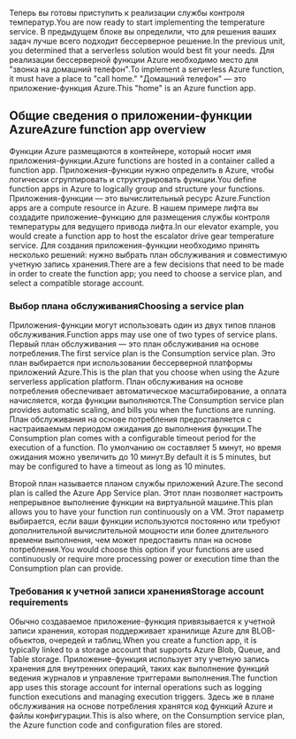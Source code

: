<span data-ttu-id="d30b4-101">Теперь вы готовы приступить к реализации службы контроля температур.</span><span class="sxs-lookup"><span data-stu-id="d30b4-101">You are now ready to start implementing the temperature service.</span></span> <span data-ttu-id="d30b4-102">В предыдущем блоке вы определили, что для решения ваших задач лучше всего подходит бессерверное решение.</span><span class="sxs-lookup"><span data-stu-id="d30b4-102">In the previous unit, you determined that a serverless solution would best fit your needs.</span></span> <span data-ttu-id="d30b4-103">Для реализации бессерверной функции Azure необходимо место для "звонка на домашний телефон".</span><span class="sxs-lookup"><span data-stu-id="d30b4-103">To implement a serverless Azure function, it must have a place to "call home."</span></span> <span data-ttu-id="d30b4-104">"Домашний телефон" — это приложение-функция Azure.</span><span class="sxs-lookup"><span data-stu-id="d30b4-104">This "home" is an Azure function app.</span></span>

## <a name="azure-function-app-overview"></a><span data-ttu-id="d30b4-105">Общие сведения о приложении-функции Azure</span><span class="sxs-lookup"><span data-stu-id="d30b4-105">Azure function app overview</span></span>
<span data-ttu-id="d30b4-106">Функции Azure размещаются в контейнере, который носит имя приложения-функции.</span><span class="sxs-lookup"><span data-stu-id="d30b4-106">Azure functions are hosted in a container called a function app.</span></span> <span data-ttu-id="d30b4-107">Приложения-функции нужно определить в Azure, чтобы логически сгруппировать и структурировать функции.</span><span class="sxs-lookup"><span data-stu-id="d30b4-107">You define function apps in Azure to logically group and structure your functions.</span></span> <span data-ttu-id="d30b4-108">Приложения-функции — это вычислительный ресурс Azure.</span><span class="sxs-lookup"><span data-stu-id="d30b4-108">Function apps are a compute resource in Azure.</span></span> <span data-ttu-id="d30b4-109">В нашем примере лифта вы создадите приложение-функцию для размещения службы контроля температуры для ведущего привода лифта.</span><span class="sxs-lookup"><span data-stu-id="d30b4-109">In our elevator example, you would create a function app to host the escalator drive gear temperature service.</span></span> <span data-ttu-id="d30b4-110">Для создания приложения-функции необходимо принять несколько решений: нужно выбрать план обслуживания и совместимую учетную запись хранения.</span><span class="sxs-lookup"><span data-stu-id="d30b4-110">There are a few decisions that need to be made in order to create the function app; you need to choose a service plan, and select a compatible storage account.</span></span>

### <a name="choosing-a-service-plan"></a><span data-ttu-id="d30b4-111">Выбор плана обслуживания</span><span class="sxs-lookup"><span data-stu-id="d30b4-111">Choosing a service plan</span></span>
<span data-ttu-id="d30b4-112">Приложения-функции могут использовать один из двух типов планов обслуживания.</span><span class="sxs-lookup"><span data-stu-id="d30b4-112">Function apps may use one of two types of service plans.</span></span> <span data-ttu-id="d30b4-113">Первый план обслуживания — это план обслуживания на основе потребления.</span><span class="sxs-lookup"><span data-stu-id="d30b4-113">The first service plan is the Consumption service plan.</span></span> <span data-ttu-id="d30b4-114">Это план выбирается при использовании бессерверной платформы приложений Azure.</span><span class="sxs-lookup"><span data-stu-id="d30b4-114">This is the plan that you choose when using the Azure serverless application platform.</span></span> <span data-ttu-id="d30b4-115">План обслуживания на основе потребления обеспечивает автоматическое масштабирование, а оплата начисляется, когда функции выполняются.</span><span class="sxs-lookup"><span data-stu-id="d30b4-115">The Consumption service plan provides automatic scaling, and bills you when the functions are running.</span></span> <span data-ttu-id="d30b4-116">План обслуживания на основе потребления предоставляется с настраиваемым периодом ожидания до выполнения функции.</span><span class="sxs-lookup"><span data-stu-id="d30b4-116">The Consumption plan comes with a configurable timeout period for the execution of a function.</span></span> <span data-ttu-id="d30b4-117">По умолчанию он составляет 5 минут, но время ожидания можно увеличить до 10 минут.</span><span class="sxs-lookup"><span data-stu-id="d30b4-117">By default it is 5 minutes, but may be configured to have a timeout as long as 10 minutes.</span></span> 

<span data-ttu-id="d30b4-118">Второй план называется планом службы приложений Azure.</span><span class="sxs-lookup"><span data-stu-id="d30b4-118">The second plan is called the Azure App Service plan.</span></span> <span data-ttu-id="d30b4-119">Этот план позволяет настроить непрерывное выполнение функции на виртуальной машине.</span><span class="sxs-lookup"><span data-stu-id="d30b4-119">This plan allows you to have your function run continuously on a VM.</span></span> <span data-ttu-id="d30b4-120">Этот параметр выбирается, если ваши функции используются постоянно или требуют дополнительной вычислительной мощности или более длительного времени выполнения, чем может предоставить план на основе потребления.</span><span class="sxs-lookup"><span data-stu-id="d30b4-120">You would choose this option if your functions are used continuously or require more processing power or execution time than the Consumption plan can provide.</span></span> 

### <a name="storage-account-requirements"></a><span data-ttu-id="d30b4-121">Требования к учетной записи хранения</span><span class="sxs-lookup"><span data-stu-id="d30b4-121">Storage account requirements</span></span>
<span data-ttu-id="d30b4-122">Обычно создаваемое приложение-функция привязывается к учетной записи хранения, которая поддерживает хранилище Azure для BLOB-объектов, очередей и таблиц.</span><span class="sxs-lookup"><span data-stu-id="d30b4-122">When you create a function app, it is typically linked to a storage account that supports Azure Blob, Queue, and Table storage.</span></span> <span data-ttu-id="d30b4-123">Приложение-функция использует эту учетную запись хранения для внутренних операций, таких как выполнение функций ведения журналов и управление триггерами выполнения.</span><span class="sxs-lookup"><span data-stu-id="d30b4-123">The function app uses this storage account for internal operations such as logging function executions and managing execution triggers.</span></span> <span data-ttu-id="d30b4-124">Здесь же в плане обслуживания на основе потребления хранятся код функций Azure и файлы конфигурации.</span><span class="sxs-lookup"><span data-stu-id="d30b4-124">This is also where, on the Consumption service plan, the Azure function code and configuration files are stored.</span></span> 
